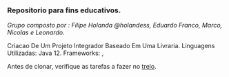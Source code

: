 ### Repositorio para fins educativos.

*Grupo composto por : Filipe Holanda @holandess, Eduardo Franco, Marco, Nicolas e Leonardo.*

Criacao De Um Projeto Integrador Baseado Em Uma Livraria.
Linguagens Utilizadas: Java 12.
Frameworks: ,

Antes de clonar, verifique as tarefas a fazer no [trelo](https://trello.com/b/c9PkIU0m/projeto-integrador-livraria "trelo").








